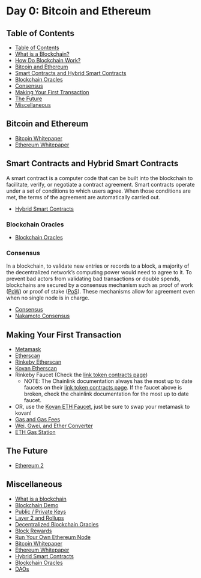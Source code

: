 # Day 0: Bitcoin and Ethereum

## Table of Contents
- [Table of Contents](##table-of-contents)
- [What is a Blockchain?](##what-is-a-blockchain?)
- [How Do Blockchain Work?](##how-do-blockchain-work?)
- [Bitcoin and Ethereum](###bitcoin-and-ethereum)
- [Smart Contracts and Hybrid Smart Contracts](###smart-contracts-and-hybrid-smart-contracts)
- [Blockchain Oracles](###blockchain-oracles)
- [Consensus](###consensus)
- [Making Your First Transaction](##making-your-first-transaction)
- [The Future](##the-future)
- [Miscellaneous](##miscellaneous)

## Bitcoin and Ethereum
- [Bitcoin Whitepaper](https://bitcoin.org/bitcoin.pdf)
- [Ethereum Whitepaper](https://ethereum.org/en/whitepaper/)

## Smart Contracts and Hybrid Smart Contracts
A smart contract is a computer code that can be built into the blockchain to facilitate, verify, or negotiate a contract agreement. Smart contracts operate under a set of conditions to which users agree. When those conditions are met, the terms of the agreement are automatically carried out.


- [Hybrid Smart Contracts](https://blog.chain.link/hybrid-smart-contracts-explained/)

### Blockchain Oracles
- [Blockchain Oracles](https://betterprogramming.pub/what-is-a-blockchain-oracle-f5ccab8dbd72?source=friends_link&sk=d921a38466df8a9176ed8dd767d8c77d)


### Consensus
In a blockchain, to validate new entries or records to a block, a majority of the decentralized network’s computing power would need to agree to it. To prevent bad actors from validating bad transactions or double spends, blockchains are secured by a consensus mechanism such as proof of work ([PoW](https://ethereum.org/en/developers/docs/consensus-mechanisms/pow/)) or proof of stake ([PoS](https://ethereum.org/en/developers/docs/consensus-mechanisms/pos/)). These mechanisms allow for agreement even when no single node is in charge.

- [Consensus](https://wiki.polkadot.network/docs/learn-consensus)
- [Nakamoto Consensus](https://blockonomi.com/nakamoto-consensus/)

## Making Your First Transaction
- [Metamask](https://metamask.io/)
- [Etherscan](https://etherscan.io/)
- [Rinkeby Etherscan](https://rinkeby.etherscan.io/)
- [Kovan Etherscan](https://kovan.etherscan.io/)
- Rinkeby Faucet (Check the [link token contracts page](https://docs.chain.link/docs/link-token-contracts/#rinkeby))
  - NOTE: The Chainlink documentation always has the most up to date faucets on their [link token contracts page](https://docs.chain.link/docs/link-token-contracts/#rinkeby). If the faucet above is broken, check the chainlink documentation for the most up to date faucet.
- OR, use the [Kovan ETH Faucet](https://faucets.chain.link/), just be sure to swap your metamask to kovan!
- [Gas and Gas Fees](https://ethereum.org/en/developers/docs/gas/)
- [Wei, Gwei, and Ether Converter](https://eth-converter.com/)
- [ETH Gas Station](https://ethgasstation.info/)


## The Future
- [Ethereum 2](https://ethereum.org/en/eth2/)

## Miscellaneous
- [What is a blockchain](https://www.investopedia.com/terms/b/blockchain.asp)
- [Blockchain Demo](https://andersbrownworth.com/blockchain/)
- [Public / Private Keys](https://andersbrownworth.com/blockchain/public-private-keys/keys)
- [Layer 2 and Rollups](https://ethereum.org/en/developers/docs/scaling/layer-2-rollups/)
- [Decentralized Blockchain Oracles](https://blog.chain.link/what-is-the-blockchain-oracle-problem/)
- [Block Rewards](https://www.investopedia.com/terms/b/block-reward.asp)
- [Run Your Own Ethereum Node](https://geth.ethereum.org/docs/getting-started)
- [Bitcoin Whitepaper](https://bitcoin.org/bitcoin.pdf)
- [Ethereum Whitepaper](https://ethereum.org/en/whitepaper/)
- [Hybrid Smart Contracts](https://blog.chain.link/hybrid-smart-contracts-explained/)
- [Blockchain Oracles](https://betterprogramming.pub/what-is-a-blockchain-oracle-f5ccab8dbd72?source=friends_link&sk=d921a38466df8a9176ed8dd767d8c77d)
- [DAOs](https://www.investopedia.com/tech/what-dao/)